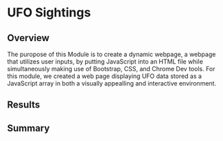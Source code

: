 # UFO Sightings
## Overview
The puropose of this Module is to create a dynamic webpage, a webpage that utilizes user inputs, by putting JavaScript into an HTML file while simultaneously making use of Bootstrap, CSS, and Chrome Dev tools. For this module, we created a web page displaying UFO data stored as a JavaScript array in both a visually appealling and interactive environment.
## Results
## Summary
